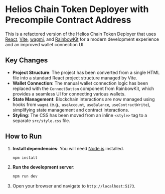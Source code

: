 # Helios Chain Token Deployer with Precompile Contract Address

This is a refactored version of the Helios Chain Token Deployer that uses [React](https://reactjs.org/), [Vite](https://vitejs.dev/), [wagmi](https://wagmi.sh/), and [RainbowKit](https://www.rainbowkit.com/) for a modern development experience and an improved wallet connection UI.

## Key Changes

- **Project Structure**: The project has been converted from a single HTML file into a standard React project structure managed by Vite.
- **Wallet Connection**: The manual wallet connection logic has been replaced with the `ConnectButton` component from RainbowKit, which provides a seamless UI for connecting various wallets.
- **State Management**: Blockchain interactions are now managed using hooks from `wagmi` (e.g., `useAccount`, `useBalance`, `useContractWrite`), simplifying state management and contract interactions.
- **Styling**: The CSS has been moved from an inline `<style>` tag to a separate `src/style.css` file.

## How to Run

1.  **Install dependencies**:
    You will need [Node.js](https://nodejs.org/) installed.

    ```bash
    npm install
    ```

2.  **Run the development server**:

    ```bash
    npm run dev
    ```

3.  Open your browser and navigate to `http://localhost:5173`.